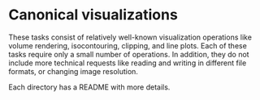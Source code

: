 # Canonical visualizations

These tasks consist of relatively well-known visualization operations like volume rendering, isocontouring, clipping, and line plots.
Each of these tasks require only a small number of operations. In addition, they do not include more technical requests like reading and writing in different file formats, or changing image resolution.


Each directory has a README with more details.
